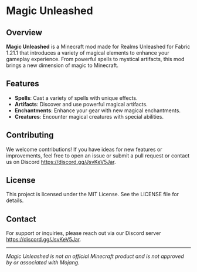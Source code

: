 # Magic Unleashed

<Insert Magic Unleashed Logo>

## Overview

**Magic Unleashed** is a Minecraft mod made for Realms Unleashed for Fabric 1.21.1 that introduces a variety of magical elements to enhance your gameplay experience. From powerful spells to mystical artifacts, this mod brings a new dimension of magic to Minecraft.

## Features

- **Spells**: Cast a variety of spells with unique effects.
- **Artifacts**: Discover and use powerful magical artifacts.
- **Enchantments**: Enhance your gear with new magical enchantments.
- **Creatures**: Encounter magical creatures with special abilities.

## Contributing

We welcome contributions! If you have ideas for new features or improvements, feel free to open an issue or submit a pull request or contact us on Discord https://discord.gg/JsvKeV5Jar.

## License

This project is licensed under the MIT License. See the LICENSE file for details.

## Contact

For support or inquiries, please reach out via our Discord server https://discord.gg/JsvKeV5Jar.

---

*Magic Unleashed is not an official Minecraft product and is not approved by or associated with Mojang.*

